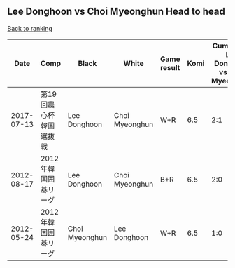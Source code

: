 ## Lee Donghoon vs Choi Myeonghun Head to head

[Back to ranking](../../index.md)




| **Date** | **Comp** | **Black** | **White** | **Game result** | **Komi** | **Cumulative Lee Donghoon vs Choi Myeonghun** | **Lee Donghoon streak** | **Choi Myeonghun streak** | 
| --- | --- | --- | --- | --- | --- | --- | --- | --- |
| 2017-07-13 | 第19回農心杯韓国選抜戦 | Lee Donghoon | Choi Myeonghun | W+R | 6.5 | 2:1 | 0 | 1 | 
| 2012-08-17 | 2012年韓国囲碁リーグ | Lee Donghoon | Choi Myeonghun | B+R | 6.5 | 2:0 | 2 | 0 | 
| 2012-05-24 | 2012年韓国囲碁リーグ | Choi Myeonghun | Lee Donghoon | W+R | 6.5 | 1:0 | 1 | 0 |




